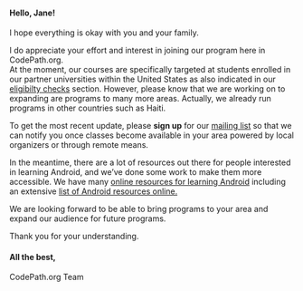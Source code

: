 #### Hello, **Jane!**

I hope everything is okay with you and your family. 

I do appreciate your effort and interest in joining our program here in CodePath.org.  
At the moment, our courses are specifically targeted at students enrolled in our partner universities within the United States as also indicated in our [eligibilty checks](http://courses.codepath.com/snippets/intro_to_ios/thanks_for_applying?id=99#heading-requirements) section.
However, please know that we are working on to expanding are programs to many more areas. 
Actually, we already run programs in other countries such as Haiti. 

To get the most recent update, please **sign up** for our [mailing list](https://docs.google.com/forms/d/e/1FAIpQLSe_LUv5uxuKe7oo1Pw4KyS013mNwF6Q0_T5jMm0nSze5rVEvg/viewform) so that we can notify you once classes become available in your area powered by local organizers or through remote means.

In the meantime, there are a lot of resources out there for people interested in learning Android, and we’ve done some work to make them more accessible. We have many [online resources for learning Android](https://support.codepath.com/knowledge_base/topics/how-can-i-get-started-learning-android-development-online) including an extensive [list of Android resources online.](https://guides.codepath.com/android/Beginning-Android-Resources#beginning-android-resources)

We are looking forward to be able to bring programs to your area and expand our audience for future programs. 

Thank you for your understanding. 

#### All the best,
CodePath.org Team



